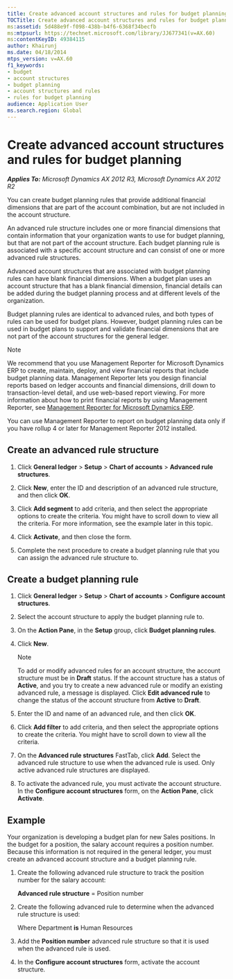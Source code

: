 ```yaml
---
title: Create advanced account structures and rules for budget planning
TOCTitle: Create advanced account structures and rules for budget planning
ms:assetid: 5d488e9f-f098-438b-b4f6-6368f34becfb
ms:mtpsurl: https://technet.microsoft.com/library/JJ677341(v=AX.60)
ms:contentKeyID: 49384115
author: Khairunj
ms.date: 04/18/2014
mtps_version: v=AX.60
f1_keywords:
- budget
- account structures
- budget planning
- account structures and rules
- rules for budget planning
audience: Application User
ms.search.region: Global
---
```


# Create advanced account structures and rules for budget planning 


_**Applies To:** Microsoft Dynamics AX 2012 R3, Microsoft Dynamics AX 2012 R2_

You can create budget planning rules that provide additional financial dimensions that are part of the account combination, but are not included in the account structure.

An advanced rule structure includes one or more financial dimensions that contain information that your organization wants to use for budget planning, but that are not part of the account structure. Each budget planning rule is associated with a specific account structure and can consist of one or more advanced rule structures.

Advanced account structures that are associated with budget planning rules can have blank financial dimensions. When a budget plan uses an account structure that has a blank financial dimension, financial details can be added during the budget planning process and at different levels of the organization.

Budget planning rules are identical to advanced rules, and both types of rules can be used for budget plans. However, budget planning rules can be used in budget plans to support and validate financial dimensions that are not part of the account structures for the general ledger.


> [!NOTE]
> <P>We recommend that you use Management Reporter for Microsoft Dynamics ERP to create, maintain, deploy, and view financial reports that include budget planning data. Management Reporter lets you design financial reports based on ledger accounts and financial dimensions, drill down to transaction-level detail, and use web-based report viewing. For more information about how to print financial reports by using Management Reporter, see <A href="https://go.microsoft.com/fwlink/?linkid=324762">Management Reporter for Microsoft Dynamics ERP</A>.</P>
> <P>You can use Management Reporter to report on budget planning data only if you have rollup 4 or later for Management Reporter 2012 installed.</P>



## Create an advanced rule structure

1.  Click **General ledger** \> **Setup** \> **Chart of accounts** \> **Advanced rule structures**.

2.  Click **New**, enter the ID and description of an advanced rule structure, and then click **OK**.

3.  Click **Add segment** to add criteria, and then select the appropriate options to create the criteria. You might have to scroll down to view all the criteria. For more information, see the example later in this topic.

4.  Click **Activate**, and then close the form.

5.  Complete the next procedure to create a budget planning rule that you can assign the advanced rule structure to.

## Create a budget planning rule

1.  Click **General ledger** \> **Setup** \> **Chart of accounts** \> **Configure account structures**.

2.  Select the account structure to apply the budget planning rule to.

3.  On the **Action Pane**, in the **Setup** group, click **Budget planning rules**.

4.  Click **New**.
    

    > [!NOTE]
    > <P>To add or modify advanced rules for an account structure, the account structure must be in <STRONG>Draft</STRONG> status. If the account structure has a status of <STRONG>Active</STRONG>, and you try to create a new advanced rule or modify an existing advanced rule, a message is displayed. Click <STRONG>Edit advanced rule</STRONG> to change the status of the account structure from <STRONG>Active</STRONG> to <STRONG>Draft</STRONG>.</P>



5.  Enter the ID and name of an advanced rule, and then click **OK**.

6.  Click **Add filter** to add criteria, and then select the appropriate options to create the criteria. You might have to scroll down to view all the criteria.

7.  On the **Advanced rule structures** FastTab, click **Add**. Select the advanced rule structure to use when the advanced rule is used. Only active advanced rule structures are displayed.

8.  To activate the advanced rule, you must activate the account structure. In the **Configure account structures** form, on the **Action Pane**, click **Activate**.

## Example

Your organization is developing a budget plan for new Sales positions. In the budget for a position, the salary account requires a position number. Because this information is not required in the general ledger, you must create an advanced account structure and a budget planning rule.

1.  Create the following advanced rule structure to track the position number for the salary account:
    
    **Advanced rule structure** = Position number

2.  Create the following advanced rule to determine when the advanced rule structure is used:
    
    Where Department **is** Human Resources

3.  Add the **Position number** advanced rule structure so that it is used when the advanced rule is used.

4.  In the **Configure account structures** form, activate the account structure.

  


